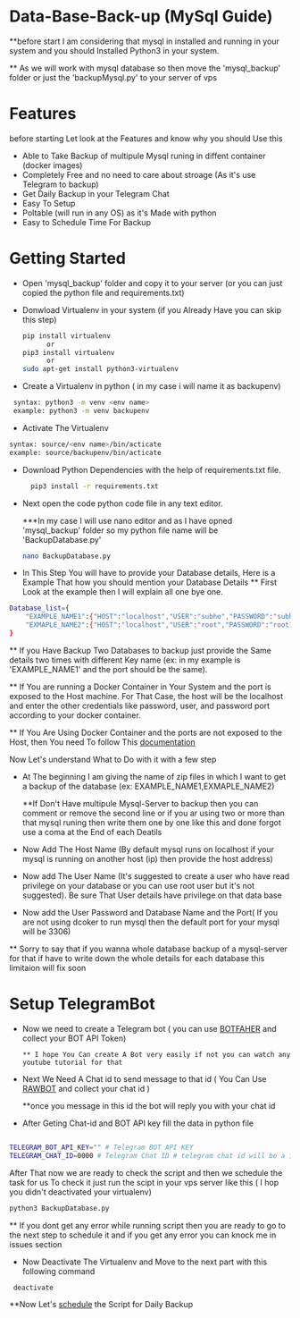# Data-Base-Back-up (MySql Guide)
 **before start I am considering that mysql in installed and running in your system and you should Installed Python3 in your system.
 
 ** As we will work with mysql database so then move the 'mysql_backup' folder or just the 'backupMysql.py' to your server of vps

# Features
before starting Let look at the Features and know why you should Use this
- Able to Take Backup of multipule Mysql runing in diffent container (docker images)
- Completely Free and no need to care about stroage (As it's use Telegram to backup)
- Get Daily Backup in your Telegram Chat
- Easy To Setup
- Poltable (will run in any OS) as it's Made with python 
- Easy to Schedule Time For Backup   
 
<h1>Getting Started</h1>

- Open 'mysql_backup' folder and copy it to your server (or  you can just copied the python file and requirements.txt)
- Donwload Virtualenv in your system (if you Already Have you can skip this step)

  ```bash
  pip install virtualenv
        or
  pip3 install virtualenv
        or
  sudo apt-get install python3-virtualenv
  ```
  
- Create a Virtualenv in python ( in my case i will name it as backupenv)

```bash
 syntax: python3 -m venv <env name>
 example: python3 -m venv backupenv
```
- Activate The Virtualenv

```bash
syntax: source/<env name>/bin/acticate
example: source/backupenv/bin/acticate
```

- Download Python Dependencies with the help of requirements.txt file.

  ```bash
    pip3 install -r requirements.txt
  ```
- Next open the code python code file in any text editor.

  ***In my case I will use nano editor and as I have opned 'mysql_backup' folder so my python file name will be 'BackupDatabase.py'

   ```bash
   nano BackupDatabase.py
   ```
   
- In This Step You will have to provide your Database details, Here is a Example That how you should mention your Database Details
  ** First Look at the example then I will explain all one bye one.

```bash
Database_list={
    "EXAMPLE_NAME1":{"HOST":"localhost","USER":"subho","PASSWORD":"subho1234","DATABASE":"github","PORT":3306},
    "EXMAPLE_NAME2":{"HOST":"localhost","USER":"root","PASSWORD":"root1234","DATABASE":"gitlab","PORT":3307}
}
```
 ** If you Have Backup Two Databases to backup just provide the Same details two times with different Key name (ex: in my example is 'EXAMPLE_NAME1' and the port should be the same).

 ** If You are running a Docker Container in Your System and the port is exposed to the Host machine. For That Case, the host will be the localhost and enter the other credentials like password, user, and password port according to your docker container.

 ** If You Are Using Docker Container and the ports are not exposed to the Host, then You need To follow This [documentation](Backup/mysql_with_docker.md)  


Now Let's understand What to Do with it with a few step

- At The beginning I am giving the name of zip files in which I want to get a backup of the database (ex: EXAMPLE_NAME1,EXMAPLE_NAME2)

  **If Don't Have multipule Mysql-Server to backup then you can comment or remove the second line or if you ar using two or more than that mysql runing then write them one by one like this and done forgot use a coma at the
     End of each Deatils
     
- Now Add The Host Name (By default mysql runs on localhost if your mysql is running on another host (ip) then provide the host address)
- Now add The User Name (It's suggested to create a user who have read privilege on your database or you can use root user but it's not suggested). Be sure That User details have privilege on that data base
- Now add the User Password and Database Name and the Port( If you are not using dcoker to run mysql then the default port for your mysql will be 3306)
  
** Sorry to say that if you  wanna whole database backup of a mysql-server for that if have to write down the whole details for each database this limitaion will fix soon 

# Setup TelegramBot

- Now we need to create a Telegram bot ( you can use [BOTFAHER](https://t.me/BotFather) and collect your BOT API Token)
  
      ** I hope You Can create A Bot very easily if not you can watch any youtube tutorial for that

- Next We Need A Chat id to send message to that id ( You Can Use [RAWBOT](https://t.me/raw_data_bot) and collect your chat id )

  **once you message in this id the bot will reply you with your chat id
  
- After Geting Chat-id and BOT API key fill the data in python file

```bash

TELEGRAM_BOT_API_KEY="" # Telegram BOT API KEY
TELEGRAM_CHAT_ID=0000 # Telegram Chat ID # telegram chat id will be a integer so dont use singel or double quotes

```
After That now we are ready to check the script and then we schedule the task for us
To check it just run the scipt in your vps server like this ( I hop you didn't deactivated your virtualenv)

```bash
python3 BackupDatabase.py
```
 ** If you dont get any error while running script then you are ready to go to the next step to schedule it and if you get any error you can knock me in issues section
- Now Deactivate The Virtualenv and Move to the next part with this following command
 ```bash
  deactivate
```
**Now Let's [schedule](../schedule.md) the Script for Daily Backup
